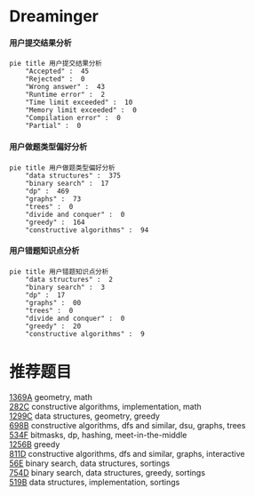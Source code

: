 # Dreaminger

<!-- tabs:start -->



#### **用户提交结果分析**

```mermaid
pie title 用户提交结果分析
    "Accepted" :  45
    "Rejected" :  0
    "Wrong answer" :  43
    "Runtime error" :  2
    "Time limit exceeded" :  10
    "Memory limit exceeded" :  0
    "Compilation error" :  0
    "Partial" :  0
```

#### **用户做题类型偏好分析**

```mermaid
pie title 用户做题类型偏好分析
    "data structures" :  375
    "binary search" :  17
    "dp" :  469
    "graphs" :  73
    "trees" :  0
    "divide and conquer" :  0
    "greedy" :  164
    "constructive algorithms" :  94
```
#### **用户错题知识点分析**

```mermaid
pie title 用户错题知识点分析
    "data structures" :  2
    "binary search" :  3
    "dp" :  17
    "graphs" :  00
    "trees" :  0
    "divide and conquer" :  0
    "greedy" :  20
    "constructive algorithms" :  9
```



<!-- tabs:end -->
# 推荐题目
[1369A](https://codeforces.com/contest/1369/problem/A)		geometry,
                        math		  
[282C](https://codeforces.com/contest/282/problem/C)		constructive algorithms,
                        implementation,
                        math		  
[1299C](https://codeforces.com/contest/1299/problem/C)		data structures,
                        geometry,
                        greedy		  
[698B](https://codeforces.com/contest/698/problem/B)		constructive algorithms,
                        dfs and similar,
                        dsu,
                        graphs,
                        trees		  
[534F](https://codeforces.com/contest/534/problem/F)		bitmasks,
                        dp,
                        hashing,
                        meet-in-the-middle		  
[1256B](https://codeforces.com/contest/1256/problem/B)		greedy		  
[811D](https://codeforces.com/contest/811/problem/D)		constructive algorithms,
                        dfs and similar,
                        graphs,
                        interactive		  
[56E](https://codeforces.com/contest/56/problem/E)		binary search,
                        data structures,
                        sortings		  
[754D](https://codeforces.com/contest/754/problem/D)		binary search,
                        data structures,
                        greedy,
                        sortings		  
[519B](https://codeforces.com/contest/519/problem/B)		data structures,
                        implementation,
                        sortings		  
